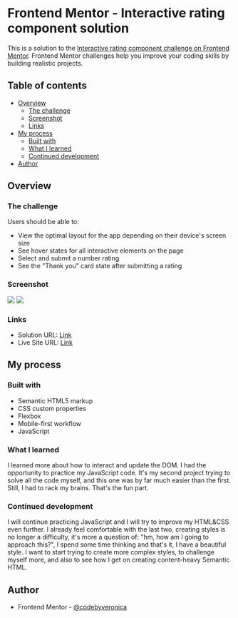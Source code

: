 # Frontend Mentor - Interactive rating component solution

This is a solution to the [Interactive rating component challenge on Frontend Mentor](https://www.frontendmentor.io/challenges/interactive-rating-component-koxpeBUmI). Frontend Mentor challenges help you improve your coding skills by building realistic projects. 

## Table of contents

- [Overview](#overview)
  - [The challenge](#the-challenge)
  - [Screenshot](#screenshot)
  - [Links](#links)
- [My process](#my-process)
  - [Built with](#built-with)
  - [What I learned](#what-i-learned)
  - [Continued development](#continued-development)
- [Author](#author)

## Overview

### The challenge

Users should be able to:

- View the optimal layout for the app depending on their device's screen size
- See hover states for all interactive elements on the page
- Select and submit a number rating
- See the "Thank you" card state after submitting a rating

### Screenshot

![](screenshot01.png)
![](screenshot02.png)

### Links

- Solution URL: [Link](https://github.com/codebyveronica/interactive-rating-component)
- Live Site URL: [Link](https://codebyveronica.github.io/interactive-rating-component/)

## My process

### Built with

- Semantic HTML5 markup
- CSS custom properties
- Flexbox
- Mobile-first workflow
- JavaScript

### What I learned

I learned more about how to interact and update the DOM. I had the opportunity to practice my JavaScript code. It's my second project trying to solve all the code myself, and this one was by far much easier than the first. Still, I had to rack my brains. That's the fun part.

### Continued development

I will continue practicing JavaScript and I will try to improve my HTML&CSS even further. I already feel comfortable with the last two, creating styles is no longer a difficulty, it's more a question of: "hm, how am I going to approach this?", I spend some time thinking and that's it, I have a beautiful style. I want to start trying to create more complex styles, to challenge myself more, and also to see how I get on creating content-heavy Semantic HTML.

## Author

- Frontend Mentor - [@codebyveronica](https://www.frontendmentor.io/profile/codebyveronica)
